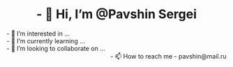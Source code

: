 <h1 align="center" style="background-color:dark-grey">- 👋 Hi, I’m @Pavshin Sergei</h1>
<div>- 👀 I’m interested in ...</div>
<div>- 🌱 I’m currently learning ...</div>
<div>- 💞️ I’m looking to collaborate on ...</div>
<div align="right">- 📫 How to reach me - pavshin@mail.ru</div>

<!---
PavshinSV/PavshinSV is a ✨ special ✨ repository because its `README.md` (this file) appears on your GitHub profile.
You can click the Preview link to take a look at your changes.
--->
